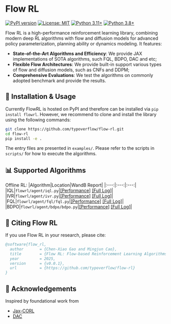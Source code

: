 # Flow RL

[![PyPI version](https://img.shields.io/pypi/v/flowrl.svg)](https://pypi.org/project/flowrl) [![License: MIT](https://img.shields.io/badge/License-MIT-yellow.svg)](LICENSE) [![Python 3.11+](https://img.shields.io/badge/python-3.11%2B-green.svg)](https://www.python.org/) [![Python 3.8+](https://static.pepy.tech/badge/flowrl)](https://pepy.tech/projects/flowrl)

Flow RL is a high-performance reinforcement learning library, combining modern deep RL algorithms with flow and diffusion models for advanced policy parameterization, planning ability or dynamics modeling. It features:
- **State-of-the-Art Algorithms and Efficiency**: We provide JAX implementations of SOTA algorithms, such FQL, BDPO, DAC and etc;
- **Flexible Flow Architectures**: We provide built-in support various types of flow and diffusion models, such as CNFs and DDPM;
- **Comprehensive Evaluations**: We test the algorithms on commonly adopted benchmark and provide the results.

## 🚀 Installation & Usage
Currently FlowRL is hosted on PyPI and therefore can be installed via `pip install flowrl`. However, we recommend to clone and install the library using the following commands:
```bash
git clone https://github.com/typoverflow/flow-rl.git
cd flow-rl
pip install -e .
```

The entry files are presented in `examples/`. Please refer to the scripts in `scripts/` for how to execute the algorithms.

## 📊 Supported Algorithms
Offline RL:
|Algorithm|Location|WandB Report|
|:---:|:---:|:---:|
|IQL|`flowrl/agent/iql.py`|[[Performance]](https://wandb.ai/lamda-rl/flow-rl?nw=urvdu9rz7b&panelDisplayName=eval%2Fmean&panelSectionName=eval) [[Full Log]](https://wandb.ai/lamda-rl/flow-rl?nw=urvdu9rz7b)|
|IVR|`flowrl/agent/ivr.py`|[[Performance]](https://wandb.ai/lamda-rl/flow-rl/panel/nz7r4sj4n?nw=oslzekjlr1q) [[Full Log]](https://wandb.ai/lamda-rl/flow-rl?nw=oslzekjlr1q)|
|FQL|`flowrl/agent/fql/fql.py`|[[Performance]](https://wandb.ai/lamda-rl/flow-rl?nw=u9y84ki7rdi&panelDisplayName=eval%2Fmean&panelSectionName=eval) [[Full Log]](https://wandb.ai/lamda-rl/flow-rl?nw=u9y84ki7rdi)|
|BDPO|`flowrl/agent/bdpo/bdpo.py`|[[Performance]](https://wandb.ai/lamda-rl/flow-rl/panel/nz7r4sj4n?nw=2q8v54gusia) [[Full Log]](https://wandb.ai/lamda-rl/flow-rl?nw=2q8v54gusia)|

## 📝 Citing Flow RL
If you use Flow RL in your research, please cite:
```bibtex
@software{flow_rl,
  author       = {Chen-Xiao Gao and Mingjun Cao},
  title        = {Flow RL: Flow-based Reinforcement Learning Algorithms},
  year         = 2025,
  version      = {v0.0.1},
  url          = {https://github.com/typoverflow/flow-rl}
}
```

## 💎 Acknowledgements
Inspired by foundational work from
- [Jax-CORL](https://github.com/nissymori/JAX-CORL)
- [DAC](https://github.com/Fang-Lin93/DAC)
